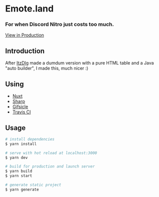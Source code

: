 # Emote.land
### For when Discord Nitro just costs too much.
[View in Production](https://emote.land)

## Introduction
After [ItzDlg](https://github.com/Itzdlg) made a dumdum version with a pure HTML table and a Java "auto builder", I made this, much nicer :)

## Using
* [Nuxt](https://nuxtjs.org/)
* [Sharp](https://sharp.pixelplumbing.com)
* [Gifsicle](https://www.lcdf.org/gifsicle/)
* [Travis CI](https://travis-ci.com)

## Usage
```bash
# install dependencies
$ yarn install

# serve with hot reload at localhost:3000
$ yarn dev

# build for production and launch server
$ yarn build
$ yarn start

# generate static project
$ yarn generate
```

